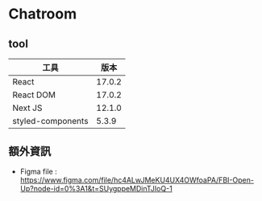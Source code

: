 # Chatroom

## tool

| 工具 | 版本 |
| ----------------- | ------ |
| React             | 17.0.2 |
| React DOM         | 17.0.2 |
| Next JS           | 12.1.0 |
| styled-components |  5.3.9 |


## 額外資訊


* Figma file : https://www.figma.com/file/hc4ALwJMeKU4UX4OWfoaPA/FBI-Open-Up?node-id=0%3A1&t=SUygppeMDinTJIoQ-1
